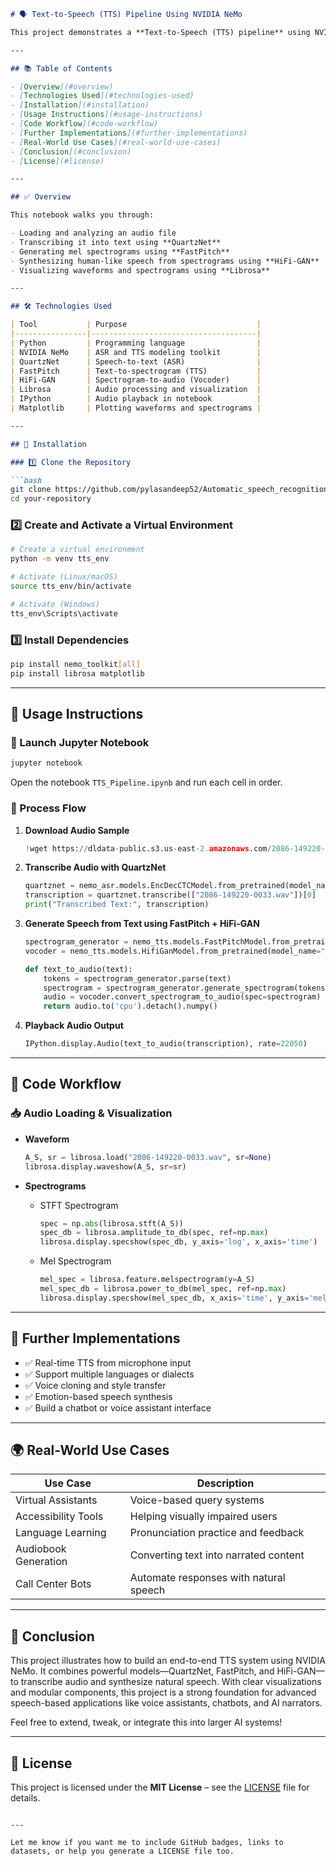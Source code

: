 
````markdown
# 🗣️ Text-to-Speech (TTS) Pipeline Using NVIDIA NeMo

This project demonstrates a **Text-to-Speech (TTS) pipeline** using NVIDIA's **NeMo** framework. The notebook includes an end-to-end process: converting an audio file to text using **QuartzNet (ASR)** and then converting the text back to synthetic speech using **FastPitch + HiFi-GAN (TTS)**.

---

## 📚 Table of Contents

- [Overview](#overview)
- [Technologies Used](#technologies-used)
- [Installation](#installation)
- [Usage Instructions](#usage-instructions)
- [Code Workflow](#code-workflow)
- [Further Implementations](#further-implementations)
- [Real-World Use Cases](#real-world-use-cases)
- [Conclusion](#conclusion)
- [License](#license)

---

## ✅ Overview

This notebook walks you through:

- Loading and analyzing an audio file
- Transcribing it into text using **QuartzNet**
- Generating mel spectrograms using **FastPitch**
- Synthesizing human-like speech from spectrograms using **HiFi-GAN**
- Visualizing waveforms and spectrograms using **Librosa**

---

## 🛠 Technologies Used

| Tool           | Purpose                             |
|----------------|-------------------------------------|
| Python         | Programming language                |
| NVIDIA NeMo    | ASR and TTS modeling toolkit        |
| QuartzNet      | Speech-to-text (ASR)                |
| FastPitch      | Text-to-spectrogram (TTS)           |
| HiFi-GAN       | Spectrogram-to-audio (Vocoder)      |
| Librosa        | Audio processing and visualization  |
| IPython        | Audio playback in notebook          |
| Matplotlib     | Plotting waveforms and spectrograms |

---

## 🧩 Installation

### 1️⃣ Clone the Repository

```bash
git clone https://github.com/pylasandeep52/Automatic_speech_recognition.git
cd your-repository
````

### 2️⃣ Create and Activate a Virtual Environment

```bash
# Create a virtual environment
python -m venv tts_env

# Activate (Linux/macOS)
source tts_env/bin/activate

# Activate (Windows)
tts_env\Scripts\activate
```

### 3️⃣ Install Dependencies

```bash
pip install nemo_toolkit[all]
pip install librosa matplotlib
```

---

## 🧪 Usage Instructions

### 📁 Launch Jupyter Notebook

```bash
jupyter notebook
```

Open the notebook `TTS_Pipeline.ipynb` and run each cell in order.

### 🔁 Process Flow

1. **Download Audio Sample**

   ```python
   !wget https://dldata-public.s3.us-east-2.amazonaws.com/2086-149220-0033.wav
   ```

2. **Transcribe Audio with QuartzNet**

   ```python
   quartznet = nemo_asr.models.EncDecCTCModel.from_pretrained(model_name="stt_en_quartznet15x5").cuda()
   transcription = quartznet.transcribe(["2086-149220-0033.wav"])[0]
   print("Transcribed Text:", transcription)
   ```

3. **Generate Speech from Text using FastPitch + HiFi-GAN**

   ```python
   spectrogram_generator = nemo_tts.models.FastPitchModel.from_pretrained(model_name="tts_en_fastpitch").cuda()
   vocoder = nemo_tts.models.HifiGanModel.from_pretrained(model_name="tts_en_hifigan").cuda()

   def text_to_audio(text):
       tokens = spectrogram_generator.parse(text)
       spectrogram = spectrogram_generator.generate_spectrogram(tokens=tokens)
       audio = vocoder.convert_spectrogram_to_audio(spec=spectrogram)
       return audio.to('cpu').detach().numpy()
   ```

4. **Playback Audio Output**

   ```python
   IPython.display.Audio(text_to_audio(transcription), rate=22050)
   ```

---

## 🔬 Code Workflow

### 📥 Audio Loading & Visualization

* **Waveform**

  ```python
  A_S, sr = librosa.load("2086-149220-0033.wav", sr=None)
  librosa.display.waveshow(A_S, sr=sr)
  ```

* **Spectrograms**

  * STFT Spectrogram

    ```python
    spec = np.abs(librosa.stft(A_S))
    spec_db = librosa.amplitude_to_db(spec, ref=np.max)
    librosa.display.specshow(spec_db, y_axis='log', x_axis='time')
    ```
  * Mel Spectrogram

    ```python
    mel_spec = librosa.feature.melspectrogram(y=A_S)
    mel_spec_db = librosa.power_to_db(mel_spec, ref=np.max)
    librosa.display.specshow(mel_spec_db, x_axis='time', y_axis='mel')
    ```

---

## 🚀 Further Implementations

* ✅ Real-time TTS from microphone input
* ✅ Support multiple languages or dialects
* ✅ Voice cloning and style transfer
* ✅ Emotion-based speech synthesis
* ✅ Build a chatbot or voice assistant interface

---

## 🌍 Real-World Use Cases

| Use Case             | Description                            |
| -------------------- | -------------------------------------- |
| Virtual Assistants   | Voice-based query systems              |
| Accessibility Tools  | Helping visually impaired users        |
| Language Learning    | Pronunciation practice and feedback    |
| Audiobook Generation | Converting text into narrated content  |
| Call Center Bots     | Automate responses with natural speech |

---

## 🧾 Conclusion

This project illustrates how to build an end-to-end TTS system using NVIDIA NeMo. It combines powerful models—QuartzNet, FastPitch, and HiFi-GAN—to transcribe audio and synthesize natural speech. With clear visualizations and modular components, this project is a strong foundation for advanced speech-based applications like voice assistants, chatbots, and AI narrators.

Feel free to extend, tweak, or integrate this into larger AI systems!

---

## 📄 License

This project is licensed under the **MIT License** – see the [LICENSE](LICENSE) file for details.

```

---

Let me know if you want me to include GitHub badges, links to datasets, or help you generate a LICENSE file too.
```
